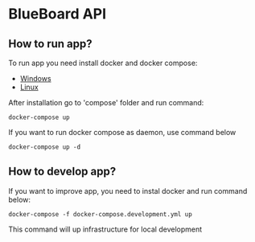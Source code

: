 # BlueBoard API

## How to run app?
To run app you need install docker and docker compose:

 * [Windows](https://hub.docker.com/editions/community/docker-ce-desktop-windows)
 * [Linux](https://docs.docker.com/install/linux/docker-ce/debian/)

 After installation go to 'compose' folder and run command:

 ```
 docker-compose up
 ```

 If you want to run docker compose as daemon, use command below
 ```
 docker-compose up -d
 ```


 ## How to develop app?

If you want to improve app, you need to instal docker and run command below:

```
docker-compose -f docker-compose.development.yml up
```

This command will up infrastructure for local development
